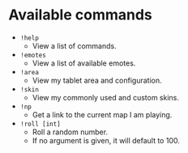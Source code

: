 # Available commands

- `!help`
	- View a list of commands.
- `!emotes`
	- View a list of available emotes.
- `!area`
	- View my tablet area and configuration.
- `!skin`
	- View my commonly used and custom skins.
- `!np`
	- Get a link to the current map I am playing.
- `!roll [int]`
	- Roll a random number.
	- If no argument is given, it will default to 100.
